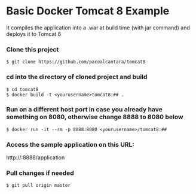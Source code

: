 Basic Docker Tomcat 8 Example 
=====================================

It compiles the application into a .war at build time (with jar command) and deploys it to Tomcat 8

### Clone this project
~~~~~~~~~~~~~~~~~~~~~~~~~~~~~~~~~~~~~~~~~~~~~~~~~~~~~~~~~~~~~~~~~~~~~~~~~~~~~~~~
$ git clone https://github.com/pacoalcantara/tomcat8
~~~~~~~~~~~~~~~~~~~~~~~~~~~~~~~~~~~~~~~~~~~~~~~~~~~~~~~~~~~~~~~~~~~~~~~~~~~~~~~~

### cd into the directory of cloned project and build
~~~~~~~~~~~~~~~~~~~~~~~~~~~~~~~~~~~~~~~~~~~~~~~~~~~~~~~~~~~~~~~~~~~~~~~~~~~~~~~~
$ cd tomcat8
$ docker build -t <yourusername>tomcat8:## .
~~~~~~~~~~~~~~~~~~~~~~~~~~~~~~~~~~~~~~~~~~~~~~~~~~~~~~~~~~~~~~~~~~~~~~~~~~~~~~~~

### Run on a different host port in case you already have something on 8080, otherwise change 8888 to 8080 below
~~~~~~~~~~~~~~~~~~~~~~~~~~~~~~~~~~~~~~~~~~~~~~~~~~~~~~~~~~~~~~~~~~~~~~~~~~~~~~~~
$ docker run -it --rm -p 8888:8080 <yourusername>/tomcat8:##
~~~~~~~~~~~~~~~~~~~~~~~~~~~~~~~~~~~~~~~~~~~~~~~~~~~~~~~~~~~~~~~~~~~~~~~~~~~~~~~~

### Access the sample application on this URL:
http://<host-ip>:8888/application

### Pull changes if needed
~~~~~~~~~~~~~~~~~~~~~~~~~~~~~~~~~~~~~~~~~~~~~~~~~~~~~~~~~~~~~~~~~~~~~~~~~~~~~~~~
$ git pull origin master
~~~~~~~~~~~~~~~~~~~~~~~~~~~~~~~~~~~~~~~~~~~~~~~~~~~~~~~~~~~~~~~~~~~~~~~~~~~~~~~~
